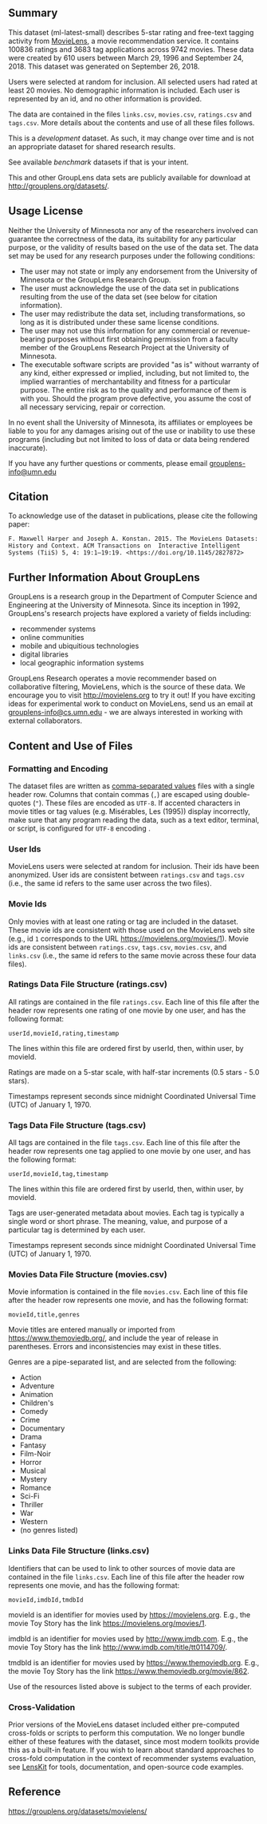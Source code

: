 ## Summary


This dataset (ml-latest-small) describes 5-star rating and free-text tagging activity from
[MovieLens](http://movielens.org), a movie recommendation service. 
It contains 100836 ratings and 3683 tag applications across 9742 movies. 
These data were created by 610 users between March 29, 1996 and September 24, 2018. 
This dataset was generated on September 26, 2018.

Users were selected at random for inclusion. All selected users had rated at least 20 movies. 
No demographic information is included. Each user is represented by an id, 
and no other information is provided.

The data are contained in the files `links.csv`, `movies.csv`, `ratings.csv` and `tags.csv`. 
More details about the contents and use of all these files follows.

This is a *development* dataset. As such, it may change over time and is not an appropriate 
dataset for shared research results.

 See available *benchmark* datasets if that is your intent.

This and other GroupLens data sets are publicly available for download at
 <http://grouplens.org/datasets/>.


## Usage License

Neither the University of Minnesota nor any of the researchers involved can guarantee the correctness of the data, 
its suitability for any particular purpose, or the validity of results based on the use of the data set. 
The data set may be used for any research purposes under the following conditions:

* The user may not state or imply any endorsement from the University of Minnesota or the GroupLens Research Group.
* The user must acknowledge the use of the data set in publications resulting from the use of the data set 
(see below for citation information).
* The user may redistribute the data set, including transformations, so long as it is distributed under these same license conditions.
* The user may not use this information for any commercial or revenue-bearing purposes without first obtaining permission from a
 faculty member of the GroupLens Research Project at the University of Minnesota.
* The executable software scripts are provided "as is" without warranty of any kind, either expressed or implied, 
including, but not limited to, the implied warranties of merchantability and fitness for a particular purpose.
 The entire risk as to the quality and performance of them is with you. Should the program prove defective, 
 you assume the cost of all necessary servicing, repair or correction.

In no event shall the University of Minnesota, its affiliates or employees be liable to you for any damages arising 
out of the use or inability to use these programs (including but not limited to loss of data or data being rendered inaccurate).

If you have any further questions or comments, please email <grouplens-info@umn.edu>


## Citation


To acknowledge use of the dataset in publications, please cite the following paper:

`F. Maxwell Harper and Joseph A. Konstan. 2015. The MovieLens Datasets: History and Context. ACM Transactions on 
Interactive Intelligent Systems (TiiS) 5, 4: 19:1–19:19. <https://doi.org/10.1145/2827872>`


## Further Information About GroupLens


GroupLens is a research group in the Department of Computer Science and Engineering at the University of Minnesota. 
Since its inception in 1992, GroupLens's research projects have explored a variety of fields including:

* recommender systems
* online communities
* mobile and ubiquitious technologies
* digital libraries
* local geographic information systems

GroupLens Research operates a movie recommender based on collaborative filtering, MovieLens, 
which is the source of these data. We encourage you to visit <http://movielens.org> to try it out!
If you have exciting ideas for experimental work to conduct on MovieLens, 
send us an email at <grouplens-info@cs.umn.edu> - we are always interested in working with external collaborators.


## Content and Use of Files


### Formatting and Encoding


The dataset files are written as [comma-separated values](http://en.wikipedia.org/wiki/Comma-separated_values)
files with a single header row. Columns that contain commas (`,`) are escaped using double-quotes (`"`). 
These files are encoded as `UTF-8`. If accented characters in movie titles or tag values (e.g. Misérables, Les (1995)) 
display incorrectly, make sure that any program reading the data, such as a text editor, terminal, or script, is
configured for `UTF-8` encoding .


### User Ids

MovieLens users were selected at random for inclusion. Their ids have been anonymized. 
User ids are consistent between `ratings.csv` and `tags.csv` (i.e., the same id refers to the same user across the two files).

### Movie Ids

Only movies with at least one rating or tag are included in the dataset. 
These movie ids are consistent with those used on the MovieLens web site 
(e.g., id `1` corresponds to the URL <https://movielens.org/movies/1>). 
Movie ids are consistent between `ratings.csv`, `tags.csv`, `movies.csv`, and `links.csv` 
(i.e., the same id refers to the same movie across these four data files).


### Ratings Data File Structure (ratings.csv)


All ratings are contained in the file `ratings.csv`. Each line of this file after the header row represents
 one rating of one movie by one user, and has the following format:
 

   ```userId,movieId,rating,timestamp```

The lines within this file are ordered first by userId, then, within user, by movieId.

Ratings are made on a 5-star scale, with half-star increments (0.5 stars - 5.0 stars).

Timestamps represent seconds since midnight Coordinated Universal Time (UTC) of January 1, 1970.


### Tags Data File Structure (tags.csv)


All tags are contained in the file `tags.csv`. Each line of this file after the header row represents one tag applied to one movie
 by one user, and has the following format:

    userId,movieId,tag,timestamp

The lines within this file are ordered first by userId, then, within user, by movieId.

Tags are user-generated metadata about movies. Each tag is typically a single word or short phrase. 
The meaning, value, and purpose of a particular tag is determined by each user.

Timestamps represent seconds since midnight Coordinated Universal Time (UTC) of January 1, 1970.


### Movies Data File Structure (movies.csv)


Movie information is contained in the file `movies.csv`. Each line of this file after the header row represents one movie,
 and has the following format:

    movieId,title,genres

Movie titles are entered manually or imported from <https://www.themoviedb.org/>, and include the year of 
release in parentheses. Errors and inconsistencies may exist in these titles.

Genres are a pipe-separated list, and are selected from the following:

* Action
* Adventure
* Animation
* Children's
* Comedy
* Crime
* Documentary
* Drama
* Fantasy
* Film-Noir
* Horror
* Musical
* Mystery
* Romance
* Sci-Fi
* Thriller
* War
* Western
* (no genres listed)


### Links Data File Structure (links.csv)


Identifiers that can be used to link to other sources of movie data are contained in the file `links.csv`. 
Each line of this file after the header row represents one movie, and has the following format:

    movieId,imdbId,tmdbId

movieId is an identifier for movies used by <https://movielens.org>. 
E.g., the movie Toy Story has the link <https://movielens.org/movies/1>.


imdbId is an identifier for movies used by <http://www.imdb.com>. E.g., 
the movie Toy Story has the link <http://www.imdb.com/title/tt0114709/>.


tmdbId is an identifier for movies used by <https://www.themoviedb.org>. 
E.g., the movie Toy Story has the link <https://www.themoviedb.org/movie/862>.

Use of the resources listed above is subject to the terms of each provider.


### Cross-Validation


Prior versions of the MovieLens dataset included either pre-computed cross-folds or scripts to 
perform this computation. We no longer bundle either of these features with the dataset, 
since most modern toolkits provide this as a built-in feature. 
If you wish to learn about standard approaches to cross-fold computation in the context of recommender 
systems evaluation, see [LensKit](http://lenskit.org) for tools, documentation, and open-source code examples.


## Reference

https://grouplens.org/datasets/movielens/